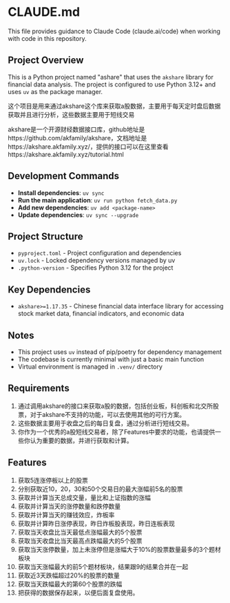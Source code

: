 # CLAUDE.md

This file provides guidance to Claude Code (claude.ai/code) when working with code in this repository.

## Project Overview

This is a Python project named "ashare" that uses the `akshare` library for financial data analysis. The project is configured to use Python 3.12+ and uses `uv` as the package manager.

这个项目是用来通过akshare这个库来获取a股数据，主要用于每天定时盘后数据获取并且进行分析，这些数据主要用于短线交易

akshare是一个开源财经数据接口库，github地址是https://github.com/akfamily/akshare，文档地址是https://akshare.akfamily.xyz/，提供的接口可以在这里查看https://akshare.akfamily.xyz/tutorial.html
## Development Commands

- **Install dependencies**: `uv sync`
- **Run the main application**: `uv run python fetch_data.py`
- **Add new dependencies**: `uv add <package-name>`
- **Update dependencies**: `uv sync --upgrade`

## Project Structure

- `pyproject.toml` - Project configuration and dependencies
- `uv.lock` - Locked dependency versions managed by uv
- `.python-version` - Specifies Python 3.12 for the project

## Key Dependencies

- `akshare>=1.17.35` - Chinese financial data interface library for accessing stock market data, financial indicators, and economic data

## Notes

- This project uses `uv` instead of pip/poetry for dependency management
- The codebase is currently minimal with just a basic main function
- Virtual environment is managed in `.venv/` directory

## Requirements
1. 通过调用akshare的接口来获取a股的数据，包括创业板，科创板和北交所股票，对于akshare不支持的功能，可以去使用其他的可行方案。
2. 这些数据主要用于收盘之后的每日复盘，通过分析进行短线交易。
3. 你作为一个优秀的a股短线交易者，除了Features中要求的功能，也请提供一些你认为重要的数据，并进行获取和计算。

## Features
1. 获取5连涨停板以上的股票
2. 分别获取近10，20，30和50个交易日的最大涨幅前5名的股票
3. 获取并计算当天总成交量，量比和上证指数的涨幅
5. 获取并计算当天的涨停数量和跌停数量
4. 获取并计算当天的赚钱效应，炸板率
6. 获取并计算昨日涨停表现，昨日炸板股表现，昨日连板表现
7. 获取当天收盘比当天最低点涨幅最大的5个股票
8. 获取当天收盘比当天最高点跌幅最大的5个股票
9. 获取当天涨停数量，加上未涨停但是涨幅大于10%的股票数量最多的3个题材板块 
10. 获取当天涨幅最大的前5个题材板块，结果跟9的结果合并在一起
11. 获取近3天跌幅超过20%的股票的数量
12. 获取当天跌幅最大的第60个股票的跌幅
13. 把获得的数据保存起来，以便后面复盘使用。
